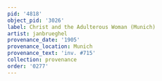 ```yaml
---
pid: '4818'
object_pid: '3026'
label: Christ and the Adulterous Woman (Munich)
artist: janbrueghel
provenance_date: '1905'
provenance_location: Munich
provenance_text: 'inv. #715'
collection: provenance
order: '0277'
---
```

